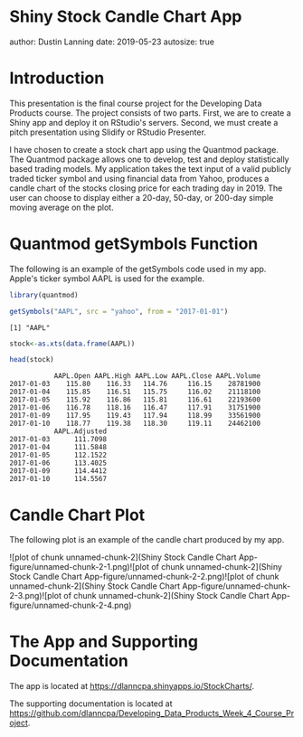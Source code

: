 Shiny Stock Candle Chart App
========================================================
author: Dustin Lanning
date: 2019-05-23
autosize: true

Introduction
========================================================

This presentation is the final course project for the Developing
Data Products course. The project consists of two parts. First,
we are to create a Shiny app and deploy it on RStudio's servers.
Second, we must create a pitch presentation using Slidify or RStudio
Presenter.

I have chosen to create a stock chart app using the Quantmod
package. The Quantmod package allows one to develop, test and deploy
statistically based trading models. My application takes the text
input of a valid publicly traded ticker symbol and using financial
data from Yahoo, produces a candle chart of the stocks closing
price for each trading day in 2019. The user can choose to display
either a 20-day, 50-day, or 200-day simple moving average on the plot.

Quantmod getSymbols Function
========================================================

The following is an example of the getSymbols code used in my app. Apple's
ticker symbol AAPL is used for the example.


```r
library(quantmod)

getSymbols("AAPL", src = "yahoo", from = "2017-01-01")
```

```
[1] "AAPL"
```

```r
stock<-as.xts(data.frame(AAPL))

head(stock)
```

```
           AAPL.Open AAPL.High AAPL.Low AAPL.Close AAPL.Volume
2017-01-03    115.80    116.33   114.76     116.15    28781900
2017-01-04    115.85    116.51   115.75     116.02    21118100
2017-01-05    115.92    116.86   115.81     116.61    22193600
2017-01-06    116.78    118.16   116.47     117.91    31751900
2017-01-09    117.95    119.43   117.94     118.99    33561900
2017-01-10    118.77    119.38   118.30     119.11    24462100
           AAPL.Adjusted
2017-01-03      111.7098
2017-01-04      111.5848
2017-01-05      112.1522
2017-01-06      113.4025
2017-01-09      114.4412
2017-01-10      114.5567
```

Candle Chart Plot
========================================================

The following plot is an example of the candle chart produced by my app.

![plot of chunk unnamed-chunk-2](Shiny Stock Candle Chart App-figure/unnamed-chunk-2-1.png)![plot of chunk unnamed-chunk-2](Shiny Stock Candle Chart App-figure/unnamed-chunk-2-2.png)![plot of chunk unnamed-chunk-2](Shiny Stock Candle Chart App-figure/unnamed-chunk-2-3.png)![plot of chunk unnamed-chunk-2](Shiny Stock Candle Chart App-figure/unnamed-chunk-2-4.png)

The App and Supporting Documentation
========================================================

The app is located at https://dlanncpa.shinyapps.io/StockCharts/.

The supporting documentation is located at https://github.com/dlanncpa/Developing_Data_Products_Week_4_Course_Project.
